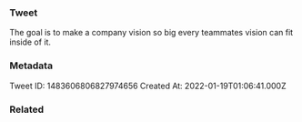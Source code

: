 ### Tweet
The goal is to make a company vision so big every teammates vision can fit inside of it.

### Metadata
Tweet ID: 1483606806827974656
Created At: 2022-01-19T01:06:41.000Z

### Related

